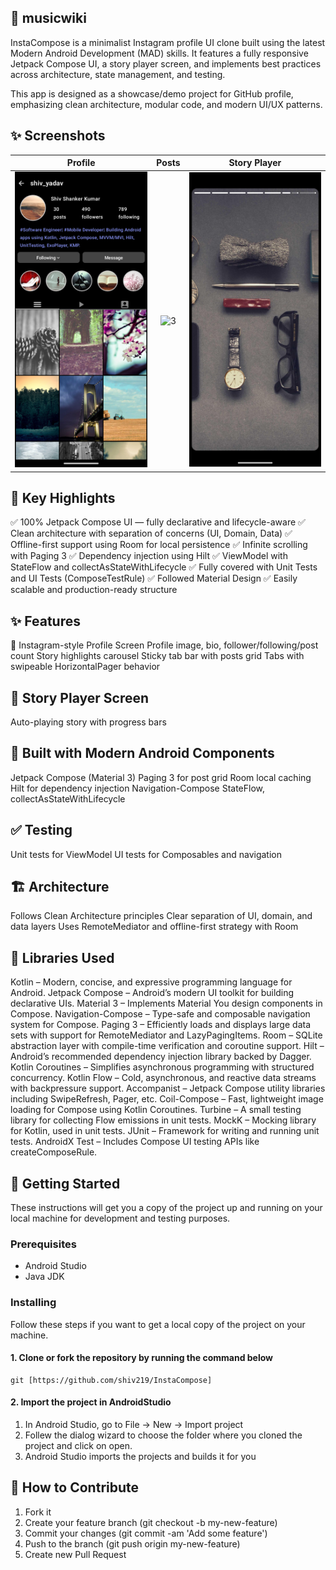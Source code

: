 ## 🌟 musicwiki
InstaCompose is a minimalist Instagram profile UI clone built using the latest Modern Android Development (MAD) skills. It features a fully responsive Jetpack Compose UI, a story player screen, and implements best practices across architecture, state management, and testing.

This app is designed as a showcase/demo project for GitHub profile, emphasizing clean architecture, modular code, and modern UI/UX patterns.
## ✨ Screenshots
| Profile | Posts |  Story Player |
|:-:|:-:|:-:|
| ![Fist](media/profile.png?raw=true) | ![3](media/posts.png?raw=true) | ![3](media/story.png?raw=true) |

## 🚀 Key Highlights
✅ 100% Jetpack Compose UI — fully declarative and lifecycle-aware
✅ Clean architecture with separation of concerns (UI, Domain, Data)
✅ Offline-first support using Room for local persistence
✅ Infinite scrolling with Paging 3
✅ Dependency injection using Hilt
✅ ViewModel with StateFlow and collectAsStateWithLifecycle
✅ Fully covered with Unit Tests and UI Tests (ComposeTestRule)
✅ Followed Material Design 
✅ Easily scalable and production-ready structure

## ✨ Features
🎨 Instagram-style Profile Screen
Profile image, bio, follower/following/post count
Story highlights carousel
Sticky tab bar with posts grid
Tabs with swipeable HorizontalPager behavior
## 🎥 Story Player Screen
Auto-playing story with progress bars
## 🧱 Built with Modern Android Components
Jetpack Compose (Material 3)
Paging 3 for post grid
Room local caching
Hilt for dependency injection
Navigation-Compose
StateFlow, collectAsStateWithLifecycle
## ✅ Testing
Unit tests for ViewModel
UI tests for Composables and navigation
## 🏗️ Architecture
Follows Clean Architecture principles
Clear separation of UI, domain, and data layers
Uses RemoteMediator and offline-first strategy with Room


## 📃 Libraries Used
Kotlin – Modern, concise, and expressive programming language for Android.
Jetpack Compose – Android’s modern UI toolkit for building declarative UIs.
Material 3 – Implements Material You design components in Compose.
Navigation-Compose – Type-safe and composable navigation system for Compose.
Paging 3 – Efficiently loads and displays large data sets with support for RemoteMediator and LazyPagingItems.
Room – SQLite abstraction layer with compile-time verification and coroutine support.
Hilt – Android’s recommended dependency injection library backed by Dagger.
Kotlin Coroutines – Simplifies asynchronous programming with structured concurrency.
Kotlin Flow – Cold, asynchronous, and reactive data streams with backpressure support.
Accompanist – Jetpack Compose utility libraries including SwipeRefresh, Pager, etc.
Coil-Compose – Fast, lightweight image loading for Compose using Kotlin Coroutines.
Turbine – A small testing library for collecting Flow emissions in unit tests.
MockK – Mocking library for Kotlin, used in unit tests.
JUnit – Framework for writing and running unit tests.
AndroidX Test – Includes Compose UI testing APIs like createComposeRule.

## 🚀 Getting Started
These instructions will get you a copy of the project up and running on your local machine for development and testing purposes.

### Prerequisites
*   Android Studio 
*   Java JDK

### Installing
Follow these steps if you want to get a local copy of the project on your machine.

#### 1. Clone or fork the repository by running the command below	
```
git [https://github.com/shiv219/InstaCompose]
```

#### 2. Import the project in AndroidStudio
1.  In Android Studio, go to File -> New -> Import project
2.  Follew the dialog wizard to choose the folder where you cloned the project and click on open.
3.  Android Studio imports the projects and builds it for you



## 🤝 How to Contribute
1.  Fork it
2.  Create your feature branch (git checkout -b my-new-feature)
3.  Commit your changes (git commit -am 'Add some feature')
4.  Push to the branch (git push origin my-new-feature)
5.  Create new Pull Request

